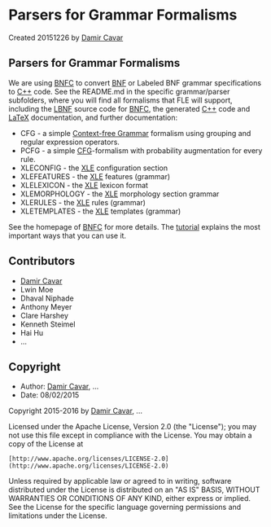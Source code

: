 # Parsers for Grammar Formalisms

Created 20151226 by [Damir Cavar]



## Parsers for Grammar Formalisms

We are using [BNFC] to convert [BNF] or Labeled BNF grammar specifications to [C++] code. See the README.md in the specific grammar/parser subfolders, where you will find all formalisms that FLE will support, including the [LBNF] source code for [BNFC], the generated [C++] code and [LaTeX] documentation, and further documentation:

* CFG - a simple [Context-free Grammar] formalism using grouping and regular expression operators.
* PCFG - a simple [CFG]-formalism with probability augmentation for every rule.
* XLECONFIG - the [XLE] configuration section
* XLEFEATURES - the [XLE] features (grammar)
* XLELEXICON - the [XLE] lexicon format
* XLEMORPHOLOGY - the [XLE] morphology section grammar
* XLERULES - the [XLE] rules (grammar)
* XLETEMPLATES - the [XLE] templates (grammar)

See the homepage of [BNFC] for more details. The [tutorial](http://bnfc.digitalgrammars.com/tutorial.html) explains the most important ways that you can use it.
 


## Contributors

- [Damir Cavar]
- Lwin Moe
- Dhaval Niphade
- Anthony Meyer
- Clare Harshey
- Kenneth Steimel
- Hai Hu
- ...


## Copyright

* Author: [Damir Cavar], ...
* Date: 08/02/2015

Copyright 2015-2016 by [Damir Cavar], ...

Licensed under the Apache License, Version 2.0 (the "License"); you may not use this file except in compliance with the License. You may obtain a copy of the License at

	[http://www.apache.org/licenses/LICENSE-2.0](http://www.apache.org/licenses/LICENSE-2.0)

Unless required by applicable law or agreed to in writing, software distributed under the License is distributed on an "AS IS" BASIS, WITHOUT WARRANTIES OR CONDITIONS OF ANY KIND, either express or implied. See the License for the specific language governing permissions and limitations under the License.



[BNFC]: http://bnfc.digitalgrammars.com/ "BNF Converter"
[Damir Cavar]: http://linguistlist.org/people/damir_cavar.html "Damir Cavar"
[C++]: https://en.wikipedia.org/wiki/C%2B%2B "C++ Wiki"
[BNF]: https://en.wikipedia.org/wiki/Backus%E2%80%93Naur_Form "Backus Naur Form"
[LBNF]: http://bnfc.digitalgrammars.com/LBNF-report.pdf "LBNF"
[LaTeX]: https://en.wikipedia.org/wiki/LaTeX "LaTeX, a document markup language."
[Context-free Grammar]: https://en.wikipedia.org/wiki/Context-free_grammar "Context-free Grammar"
[CFG]: https://en.wikipedia.org/wiki/Context-free_grammar "Context-free Grammar"
[XLE]: http://www2.parc.com/isl/groups/nltt/xle/ "Xerox Linguistic Environment"
[Xerox Linguistic Environment]: http://www2.parc.com/isl/groups/nltt/xle/ "Xerox Linguistic Environment"

